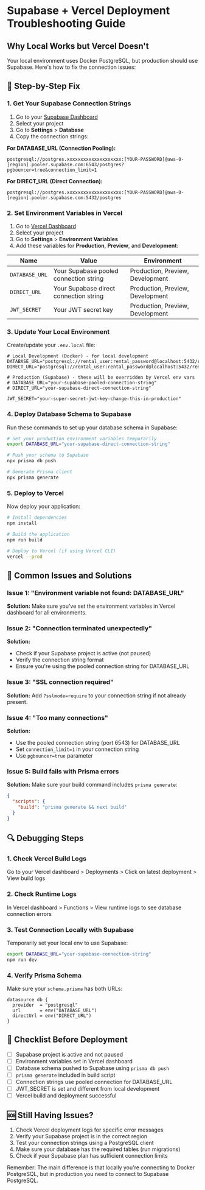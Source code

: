 # Supabase + Vercel Deployment Troubleshooting Guide

## Why Local Works but Vercel Doesn't

Your local environment uses Docker PostgreSQL, but production should use Supabase. Here's how to fix the connection issues:

## 🔧 Step-by-Step Fix

### 1. Get Your Supabase Connection Strings

1. Go to your [Supabase Dashboard](https://supabase.com/dashboard)
2. Select your project
3. Go to **Settings** > **Database**
4. Copy the connection strings:

**For DATABASE_URL (Connection Pooling):**
```
postgresql://postgres.xxxxxxxxxxxxxxxxxxxx:[YOUR-PASSWORD]@aws-0-[region].pooler.supabase.com:6543/postgres?pgbouncer=true&connection_limit=1
```

**For DIRECT_URL (Direct Connection):**
```
postgresql://postgres.xxxxxxxxxxxxxxxxxxxx:[YOUR-PASSWORD]@aws-0-[region].pooler.supabase.com:5432/postgres
```

### 2. Set Environment Variables in Vercel

1. Go to [Vercel Dashboard](https://vercel.com/dashboard)
2. Select your project
3. Go to **Settings** > **Environment Variables**
4. Add these variables for **Production**, **Preview**, and **Development**:

| Name | Value | Environment |
|------|-------|-------------|
| `DATABASE_URL` | Your Supabase pooled connection string | Production, Preview, Development |
| `DIRECT_URL` | Your Supabase direct connection string | Production, Preview, Development |
| `JWT_SECRET` | Your JWT secret key | Production, Preview, Development |

### 3. Update Your Local Environment

Create/update your `.env.local` file:

```env
# Local Development (Docker) - for local development
DATABASE_URL="postgresql://rental_user:rental_password@localhost:5432/rental_management"
DIRECT_URL="postgresql://rental_user:rental_password@localhost:5432/rental_management"

# Production (Supabase) - these will be overridden by Vercel env vars
# DATABASE_URL="your-supabase-pooled-connection-string"
# DIRECT_URL="your-supabase-direct-connection-string"

JWT_SECRET="your-super-secret-jwt-key-change-this-in-production"
```

### 4. Deploy Database Schema to Supabase

Run these commands to set up your database schema in Supabase:

```bash
# Set your production environment variables temporarily
export DATABASE_URL="your-supabase-direct-connection-string"

# Push your schema to Supabase
npx prisma db push

# Generate Prisma client
npx prisma generate
```

### 5. Deploy to Vercel

Now deploy your application:

```bash
# Install dependencies
npm install

# Build the application
npm run build

# Deploy to Vercel (if using Vercel CLI)
vercel --prod
```

## 🚨 Common Issues and Solutions

### Issue 1: "Environment variable not found: DATABASE_URL"
**Solution:** Make sure you've set the environment variables in Vercel dashboard for all environments.

### Issue 2: "Connection terminated unexpectedly"
**Solution:** 
- Check if your Supabase project is active (not paused)
- Verify the connection string format
- Ensure you're using the pooled connection string for DATABASE_URL

### Issue 3: "SSL connection required"
**Solution:** Add `?sslmode=require` to your connection string if not already present.

### Issue 4: "Too many connections"
**Solution:** 
- Use the pooled connection string (port 6543) for DATABASE_URL
- Set `connection_limit=1` in your connection string
- Use `pgbouncer=true` parameter

### Issue 5: Build fails with Prisma errors
**Solution:** Make sure your build command includes `prisma generate`:
```json
{
  "scripts": {
    "build": "prisma generate && next build"
  }
}
```

## 🔍 Debugging Steps

### 1. Check Vercel Build Logs
Go to your Vercel dashboard > Deployments > Click on latest deployment > View build logs

### 2. Check Runtime Logs
In Vercel dashboard > Functions > View runtime logs to see database connection errors

### 3. Test Connection Locally with Supabase
Temporarily set your local env to use Supabase:
```bash
export DATABASE_URL="your-supabase-connection-string"
npm run dev
```

### 4. Verify Prisma Schema
Make sure your `schema.prisma` has both URLs:
```prisma
datasource db {
  provider  = "postgresql"
  url       = env("DATABASE_URL")
  directUrl = env("DIRECT_URL")
}
```

## 📝 Checklist Before Deployment

- [ ] Supabase project is active and not paused
- [ ] Environment variables set in Vercel dashboard
- [ ] Database schema pushed to Supabase using `prisma db push`
- [ ] `prisma generate` included in build script
- [ ] Connection strings use pooled connection for DATABASE_URL
- [ ] JWT_SECRET is set and different from local development
- [ ] Vercel build and deployment successful

## 🆘 Still Having Issues?

1. Check Vercel deployment logs for specific error messages
2. Verify your Supabase project is in the correct region
3. Test your connection strings using a PostgreSQL client
4. Make sure your database has the required tables (run migrations)
5. Check if your Supabase plan has sufficient connection limits

Remember: The main difference is that locally you're connecting to Docker PostgreSQL, but in production you need to connect to Supabase PostgreSQL.
